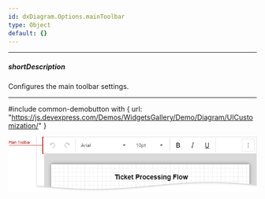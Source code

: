 ```yaml
---
id: dxDiagram.Options.mainToolbar
type: Object
default: {}
---
```

---
##### shortDescription
Configures the main toolbar settings.

---
#include common-demobutton with {
    url: "https://js.devexpress.com/Demos/WidgetsGallery/Demo/Diagram/UICustomization/"
}

![Diagram toolbox](/images/diagram/main-toolbar.png)
